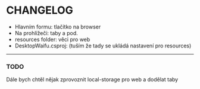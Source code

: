 # CHANGELOG
- Hlavním formu: tlačítko na browser
- Na prohlížeči: taby a pod.
- resources folder: věci pro web 
- DesktopWaifu.csproj: (tuším že tady se ukládá nastavení pro resources)
---
### TODO
Dále bych chtěl nějak zprovoznit local-storage pro web a dodělat taby
